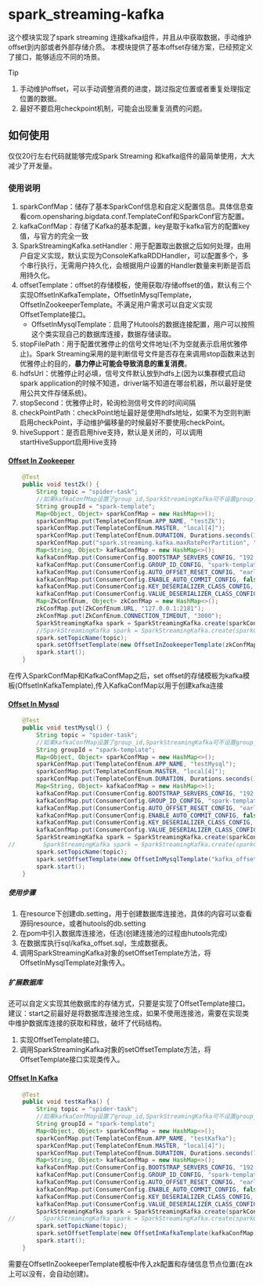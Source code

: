 # spark_streaming-kafka

这个模块实现了spark streaming 连接kafka组件，并且从中获取数据，手动维护offset到内部或者外部存储介质。
本模块提供了基本offset存储方案，已经预定义了接口，能够适应不同的场景。


> [!TIP]
> 1. 手动维护offset，可以手动调整消费的进度，跳过指定位置或者重复处理指定位置的数据。
> 2. 最好不要启用checkpoint机制，可能会出现重复消费的问题。


## 如何使用

仅仅20行左右代码就能够完成Spark Streaming 和kafka组件的最简单使用，大大减少了开发量。

### 使用说明
1. sparkConfMap：储存了基本SparkConf信息和自定义配置信息。具体信息查看com.opensharing.bigdata.conf.TemplateConf和SparkConf官方配置。
2. kafkaConfMap：存储了Kafka的基本配置，key是取于kafka官方的配置key值，与官方的完全一致
3. SparkStreamingKafka.setHandler：用于配置取出数据之后如何处理，由用户自定义实现，默认实现为ConsoleKafkaRDDHandler，可以配置多个，多个串行执行，无需用户持久化，会根据用户设置的Handler数量来判断是否启用持久化。
4. offsetTemplate：offset的存储模板，使用获取/存储offset的值，默认有三个实现OffsetInKafkaTemplate，OffsetInMysqlTemplate，OffsetInZookeeperTemplate。不满足用户需求可以自定义实现OffsetTemplate接口。
   + OffsetInMysqlTemplate：启用了Hutools的数据连接配置，用户可以按照这个类实现自己的数据库连接，数据存储读取。
5. stopFilePath：用于配置优雅停止的信号文件地址(不为空就表示启用优雅停止)。Spark Streaming采用的是判断信号文件是否存在来调用stop函数来达到优雅停止的目的，**暴力停止可能会导致消息的重复消费**。
6. hdfsUrl：优雅停止时必填，信号文件默认放到hdfs上(因为以集群模式启动spark application的时候不知道，driver端不知道在哪台机器，所以最好是使用公共文件存储系统)。
7. stopSecond：优雅停止时，轮询检测信号文件的时间间隔
8. checkPointPath：checkPoint地址最好是使用hdfs地址，如果不为空则判断启用checkPoint，手动维护偏移量的时候最好不要使用checkPoint。
9. hiveSupport：是否启用hive支持，默认是关闭的，可以调用startHiveSupport启用Hive支持

#### <a id='zk' href='zk' /> Offset In Zookeeper

``` java
	@Test
	public void testZk() {
		String topic = "spider-task";
		//如果kafkaConfMap设置了group_id,SparkStreamingKafka可不设置group_id
		String groupId = "spark-template";
		Map<Object, Object> sparkConfMap = new HashMap<>();
		sparkConfMap.put(TemplateConfEnum.APP_NAME, "testZk");
		sparkConfMap.put(TemplateConfEnum.MASTER, "local[4]");
		sparkConfMap.put(TemplateConfEnum.DURATION, Durations.seconds(10));
		sparkConfMap.put("spark.streaming.kafka.maxRatePerPartition", "10");
		Map<String, Object> kafkaConfMap = new HashMap<>();
		kafkaConfMap.put(ConsumerConfig.BOOTSTRAP_SERVERS_CONFIG, "192.168.2.58:9092,192.168.2.58:10092,192.168.2.58:11092");
		kafkaConfMap.put(ConsumerConfig.GROUP_ID_CONFIG, "spark-template");
		kafkaConfMap.put(ConsumerConfig.AUTO_OFFSET_RESET_CONFIG, "earliest");
		kafkaConfMap.put(ConsumerConfig.ENABLE_AUTO_COMMIT_CONFIG, false);
		kafkaConfMap.put(ConsumerConfig.KEY_DESERIALIZER_CLASS_CONFIG, StringDeserializer.class);
		kafkaConfMap.put(ConsumerConfig.VALUE_DESERIALIZER_CLASS_CONFIG, StringDeserializer.class);
		Map<ZkConfEnum, Object> zkConfMap = new HashMap<>();
		zkConfMap.put(ZkConfEnum.URL, "127.0.0.1:2181");
		zkConfMap.put(ZkConfEnum.CONNECTION_TIMEOUT, "3000");
		SparkStreamingKafka spark = SparkStreamingKafka.create(sparkConfMap, kafkaConfMap);
        //SparkStreamingKafka spark = SparkStreamingKafka.create(sparkConfMap, kafkaConfMap,"./checkpointStreamingZk");
		spark.setTopicName(topic);
		spark.setOffsetTemplate(new OffsetInZookeeperTemplate(zkConfMap, "/ldk"));
		spark.start();
	}
```
在传入SparkConfMap和KafkaConfMap之后，set offset的存储模板为kafka模板(OffsetInKafkaTemplate),传入KafkaConfMap以用于创建kafka连接

#### <a id='mysql' href='mysql' /> Offset In Mysql

``` java
	@Test
	public void testMysql() {
		String topic = "spider-task";
		//如果kafkaConfMap设置了group_id,SparkStreamingKafka可不设置group_id
		String groupId = "spark-template";
		Map<Object, Object> sparkConfMap = new HashMap<>();
		sparkConfMap.put(TemplateConfEnum.APP_NAME, "testMysql");
		sparkConfMap.put(TemplateConfEnum.MASTER, "local[4]");
		sparkConfMap.put(TemplateConfEnum.DURATION, Durations.seconds(10));
		Map<String, Object> kafkaConfMap = new HashMap<>();
		kafkaConfMap.put(ConsumerConfig.BOOTSTRAP_SERVERS_CONFIG, "192.168.2.58:9092,192.168.2.58:10092,192.168.2.58:11092");
		kafkaConfMap.put(ConsumerConfig.GROUP_ID_CONFIG, "spark-template");
		kafkaConfMap.put(ConsumerConfig.AUTO_OFFSET_RESET_CONFIG, "earliest");
		kafkaConfMap.put(ConsumerConfig.ENABLE_AUTO_COMMIT_CONFIG, false);
		kafkaConfMap.put(ConsumerConfig.KEY_DESERIALIZER_CLASS_CONFIG, StringDeserializer.class);
		kafkaConfMap.put(ConsumerConfig.VALUE_DESERIALIZER_CLASS_CONFIG, StringDeserializer.class);
		SparkStreamingKafka spark = SparkStreamingKafka.create(sparkConfMap, kafkaConfMap);
//        SparkStreamingKafka spark = SparkStreamingKafka.create(sparkConfMap, kafkaConfMap,"./checkpointStreamingMysql");
		spark.setTopicName(topic);
		spark.setOffsetTemplate(new OffsetInMysqlTemplate("kafka_offset"));
		spark.start();
	}
```

##### 使用步骤

1. 在resource下创建db.setting，用于创建数据库连接池，具体的内容可以查看源码resource，或者hutools的db.setting
2. 在pom中引入数据库连接池，任选(创建连接池的过程由hutools完成)
3. 在数据库执行sql/kafka_offset.sql，生成数据表。
3. 调用SparkStreamingKafka对象的setOffsetTemplate方法，将OffsetInMysqlTemplate对象传入。

##### 扩展数据库

还可以自定义实现其他数据库的存储方式，只要是实现了OffsetTemplate接口。
建议：start之前最好是将数据库连接池生成，如果不使用连接池，需要在实现类中维护数据库连接的获取和释放，破坏了代码结构。
1. 实现OffsetTemplate接口。
2. 调用SparkStreamingKafka对象的setOffsetTemplate方法，将OffsetTemplate接口实现类传入。

#### <a id='kafka' href='kafka' /> Offset In Kafka
``` java
	@Test
	public void testKafka() {
		String topic = "spider-task";
		//如果kafkaConfMap设置了group_id,SparkStreamingKafka可不设置group_id
		String groupId = "spark-template";
		Map<Object, Object> sparkConfMap = new HashMap<>();
		sparkConfMap.put(TemplateConfEnum.APP_NAME, "testKafka");
		sparkConfMap.put(TemplateConfEnum.MASTER, "local[4]");
		sparkConfMap.put(TemplateConfEnum.DURATION, Durations.seconds(10));
		Map<String, Object> kafkaConfMap = new HashMap<>();
		kafkaConfMap.put(ConsumerConfig.BOOTSTRAP_SERVERS_CONFIG, "192.168.2.58:9092,192.168.2.58:10092,192.168.2.58:11092");
		kafkaConfMap.put(ConsumerConfig.GROUP_ID_CONFIG, "spark-template");
		kafkaConfMap.put(ConsumerConfig.AUTO_OFFSET_RESET_CONFIG, "earliest");
		kafkaConfMap.put(ConsumerConfig.ENABLE_AUTO_COMMIT_CONFIG, false);
		kafkaConfMap.put(ConsumerConfig.KEY_DESERIALIZER_CLASS_CONFIG, StringDeserializer.class);
		kafkaConfMap.put(ConsumerConfig.VALUE_DESERIALIZER_CLASS_CONFIG, StringDeserializer.class);
		SparkStreamingKafka spark = SparkStreamingKafka.create(sparkConfMap, kafkaConfMap);
//        SparkStreamingKafka spark = SparkStreamingKafka.create(sparkConfMap, kafkaConfMap,"./checkpointStreamingKafka");
		spark.setTopicName(topic);
		spark.setOffsetTemplate(new OffsetInKafkaTemplate(kafkaConfMap));
		spark.start();
	}
```

需要在OffsetInZookeeperTemplate模板中传入zk配置和存储信息节点位置(在zk上可以没有，会自动创建)。


